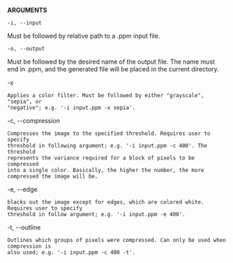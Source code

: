 **ARGUMENTS**

```-i, --input```

Must be followed by relative path to a .ppm input file.

```-o, --output```

Must be followed by the desired name of the output file. The name must end in .ppm, 
and the generated file will be placed in the current directory. 
    
-x

    Applies a color filter. Must be followed by either "grayscale", "sepia", or 
    "negative"; e.g. '-i input.ppm -x sepia'.

-c, --compression

    Compresses the image to the specified threshold. Requires user to specify 
    threshold in following argument; e.g. '-i input.ppm -c 400'. The threshold 
    represents the variance required for a block of pixels to be compressed
    into a single color. Basically, the higher the number, the more compressed the image will be.
    
-e, --edge 

    blacks out the image except for edges, which are colored white. Requires user to specify 
    threshold in follow argument; e.g. '-i input.ppm -e 400'.

-t, --outline

    Outlines which groups of pixels were compressed. Can only be used when compression is 
    also used; e.g. '-i input.ppm -c 400 -t'.
    
    
